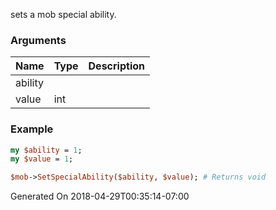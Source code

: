 sets a mob special ability.
### Arguments
**Name**|**Type**|**Description**
:---|:---|:---
ability||
value|int|

### Example

```perl
my $ability = 1;
my $value = 1;

$mob->SetSpecialAbility($ability, $value); # Returns void
```


Generated On 2018-04-29T00:35:14-07:00